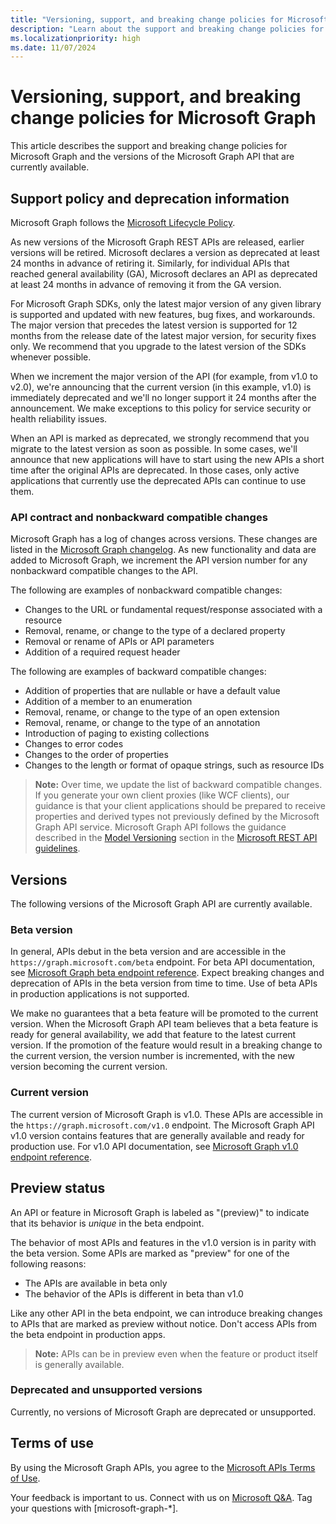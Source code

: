 ```yaml
---
title: "Versioning, support, and breaking change policies for Microsoft Graph"
description: "Learn about the support and breaking change policies for Microsoft Graph and the versions of the Microsoft Graph API that are currently available."
ms.localizationpriority: high
ms.date: 11/07/2024
---
```


# Versioning, support, and breaking change policies for Microsoft Graph

This article describes the support and breaking change policies for Microsoft Graph and the versions of the Microsoft Graph API that are currently available.

## Support policy and deprecation information

Microsoft Graph follows the [Microsoft Lifecycle Policy](https://support.microsoft.com/lifecycle).

As new versions of the Microsoft Graph REST APIs are released, earlier versions will be retired. Microsoft declares a version as deprecated at least 24 months in advance of retiring it. Similarly, for individual APIs that reached general availability (GA), Microsoft declares an API as deprecated at least 24 months in advance of removing it from the GA version. 

For Microsoft Graph SDKs, only the latest major version of any given library is supported and updated with new features, bug fixes, and workarounds. The major version that precedes the latest version is supported for 12 months from the release date of the latest major version, for security fixes only. We recommend that you upgrade to the latest version of the SDKs whenever possible.

When we increment the major version of the API (for example, from v1.0 to v2.0), we're announcing that the current version (in this example, v1.0) is immediately deprecated and we'll no longer support it 24 months after the announcement. We make exceptions to this policy for service security or health reliability issues.

When an API is marked as deprecated, we strongly recommend that you migrate to the latest version as soon as possible. In some cases, we'll announce that new applications will have to start using the new APIs a short time after the original APIs are deprecated. In those cases, only active applications that currently use the deprecated APIs can continue to use them.

### API contract and nonbackward compatible changes

Microsoft Graph has a log of changes across versions. These changes are listed in the [Microsoft Graph changelog](https://developer.microsoft.com/graph/changelog). As new functionality and data are added to Microsoft Graph, we increment the API version number for any nonbackward compatible changes to the API.

The following are examples of nonbackward compatible changes:

- Changes to the URL or fundamental request/response associated with a resource
- Removal, rename, or change to the type of a declared property
- Removal or rename of APIs or API parameters
- Addition of a required request header

The following are examples of backward compatible changes:

- Addition of properties that are nullable or have a default value
- Addition of a member to an enumeration
- Removal, rename, or change to the type of an open extension
- Removal, rename, or change to the type of an annotation
- Introduction of paging to existing collections
- Changes to error codes
- Changes to the order of properties
- Changes to the length or format of opaque strings, such as resource IDs

>**Note:** Over time, we update the list of backward compatible changes. If you generate your own client proxies (like WCF clients), our guidance is that your client applications should be prepared to receive properties and derived types not previously defined by the Microsoft Graph API service. Microsoft Graph API follows the guidance described in the [Model Versioning](https://github.com/Microsoft/api-guidelines/blob/master/Guidelines.md#12-versioning) section in the [Microsoft REST API guidelines](https://github.com/microsoft/api-guidelines/).

## Versions

The following versions of the Microsoft Graph API are currently available.

### Beta version
In general, APIs debut in the beta version and are accessible in the `https://graph.microsoft.com/beta` endpoint. For beta API documentation, see [Microsoft Graph beta endpoint reference](/graph/api/overview?view=graph-rest-beta&preserve-view=true). Expect breaking changes and deprecation of APIs in the beta version from time to time. Use of beta APIs in production applications is not supported.

We make no guarantees that a beta feature will be promoted to the current version. When the Microsoft Graph API team believes that a beta feature is ready for general availability, we add that feature to the latest current version. If the promotion of the feature would result in a breaking change to the current version, the version number is incremented, with the new version becoming the current version.

### Current version

The current version of Microsoft Graph is v1.0. These APIs are accessible in the `https://graph.microsoft.com/v1.0` endpoint. The Microsoft Graph API v1.0 version contains features that are generally available and ready for production use. For v1.0 API documentation, see [Microsoft Graph v1.0 endpoint reference](/graph/api/overview?view=graph-rest-1.0&preserve-view=true).

## Preview status

An API or feature in Microsoft Graph is labeled as "(preview)" to indicate that its behavior is _unique_ in the beta endpoint. 

The behavior of most APIs and features in the v1.0 version is in parity with the beta version. Some APIs are marked as "preview" for one of the following reasons: 
- The APIs are available in beta only
- The behavior of the APIs is different in beta than v1.0

Like any other API in the beta endpoint, we can introduce breaking changes to APIs that are marked as preview without notice. Don't access APIs from the beta endpoint in production apps.

> **Note:**
> APIs can be in preview even when the feature or product itself is generally available.

### Deprecated and unsupported versions

Currently, no versions of Microsoft Graph are deprecated or unsupported.

## Terms of use

By using the Microsoft Graph APIs, you agree to the [Microsoft APIs Terms of Use](/legal/microsoft-apis/terms-of-use?context=/graph/context).

Your feedback is important to us. Connect with us on [Microsoft Q&A](/answers/products/m365#microsoft-graph). Tag your questions with [microsoft-graph-*].
